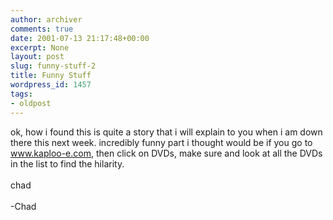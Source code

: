 ```yaml
---
author: archiver
comments: true
date: 2001-07-13 21:17:48+00:00
excerpt: None
layout: post
slug: funny-stuff-2
title: Funny Stuff
wordpress_id: 1457
tags:
- oldpost
---
```


ok, how i found this is quite a story that i will explain to you when i am down there this next week. incredibly funny part i thought would be if you go to www.kaploo-e.com, then click on DVDs, make sure and look at all the DVDs in the list to find the hilarity.<br /><br />chad<br /><br />-Chad